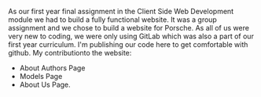 As our first year final assignment in the Client Side Web Development module we had to build a fully functional website. 
It was a group assignment and we chose to build a website for Porsche. 
As all of us were very new to coding, we were only using GitLab which was also a part of our first year curriculum.
I'm publishing our code here to get comfortable with github.
My contributionto the website:
 - About Authors Page
 - Models Page
 - About Us Page.
